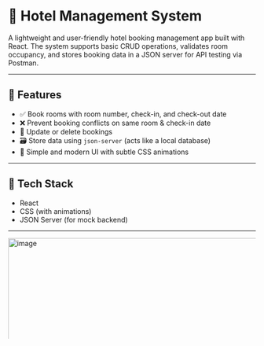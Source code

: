 # 🏨 Hotel Management System

A lightweight and user-friendly hotel booking management app built with React. The system supports basic CRUD operations, validates room occupancy, and stores booking data in a JSON server for API testing via Postman.

---

## 🚀 Features

- ✅ Book rooms with room number, check-in, and check-out date
- ❌ Prevent booking conflicts on same room & check-in date
- 📝 Update or delete bookings
- 🗃️ Store data using `json-server` (acts like a local database)
- 🎨 Simple and modern UI with subtle CSS animations

---

## 🧰 Tech Stack

- React
- CSS (with animations)
- JSON Server (for mock backend)

---
<img width="1155" height="857" alt="image" src="https://github.com/user-attachments/assets/aa349b77-41b2-42c2-814f-b3b4519145cd" />
## 📦 Installation

```bash
git clone https://github.com/your-username/hotel-management.git
cd hotel-management
npm install



<img width="1155" height="857" alt="image" src="https://github.com/user-attachments/assets/aa349b77-41b2-42c2-814f-b3b4519145cd" />
